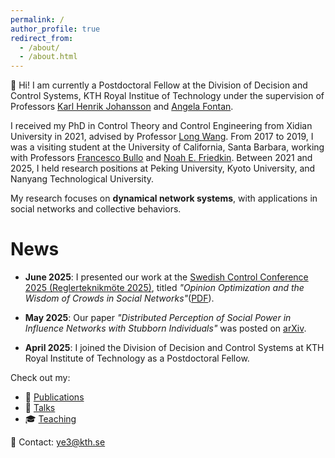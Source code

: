 ```yaml
---
permalink: /
author_profile: true
redirect_from: 
  - /about/
  - /about.html
---
```



👋 Hi! I am currently a Postdoctoral Fellow at the Division of Decision and Control Systems, KTH Royal Institue of Technology under the supervision of Professors [Karl Henrik Johansson](https://people.kth.se/~kallej/) and [Angela Fontan](https://angelafontan.github.io/).

I received my PhD in Control Theory and Control Engineering from Xidian University in 2021, advised by Professor [Long Wang](https://www.ai.pku.edu.cn/en/info/1406/1812.htm). From 2017 to 2019, I was a visiting student at the University of California, Santa Barbara, working with Professors [Francesco Bullo](https://fbullo.github.io/) and [Noah E. Friedkin](https://www.soc.ucsb.edu/people/noah-friedkin). Between 2021 and 2025, I held research positions at Peking University, Kyoto University, and Nanyang Technological University.

My research focuses on **dynamical network systems**, with applications in social networks and collective behaviors. 

News
======
- **June 2025**: I presented our work at the [Swedish Control Conference 2025 (Reglerteknikmöte 2025)](https://reglermote2025.control.lth.se/), titled _"Opinion Optimization and the Wisdom of Crowds in Social Networks"_([PDF](https://tinybeta.github.io/assets/papers/SCC2025.pdf)).

- **May 2025**: Our paper _"Distributed Perception of Social Power in Influence Networks with Stubborn Individuals"_ was posted on [arXiv](https://arxiv.org/abs/2506.01169).

- **April 2025**: I joined the Division of Decision and Control Systems at KTH Royal Institute of Technology as a Postdoctoral Fellow.






Check out my:
- 📄 [Publications](/publications/)
- 🎤 [Talks](/talks/)
- 🎓 [Teaching](/teaching/)

📧 Contact: [ye3@kth.se](mailto:ye3@kth.se)
